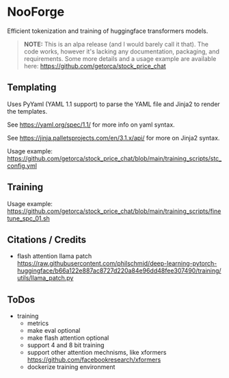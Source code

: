 # NooForge

Efficient tokenization and training of huggingface transformers models.

> **NOTE:** This is an alpa release (and I would barely call it that). The code works, however it's lacking any documentation, packaging, and requirements. Some more details and a usage example are available here: <https://github.com/getorca/stock_price_chat>

## Templating

Uses PyYaml (YAML 1.1 support) to parse the YAML file and Jinja2 to render the templates.

See <https://yaml.org/spec/1.1/> for more info on yaml syntax.

See <https://jinja.palletsprojects.com/en/3.1.x/api/> for more on Jinja2 syntax.

Usage example: <https://github.com/getorca/stock_price_chat/blob/main/training_scripts/stc_config.yml>

## Training

Usage example: <https://github.com/getorca/stock_price_chat/blob/main/training_scripts/finetune_spc_01.sh>

## Citations / Credits

- flash attention llama patch <https://raw.githubusercontent.com/philschmid/deep-learning-pytorch-huggingface/b66a122e887ac8727d220a84e96dd48fee307490/training/utils/llama_patch.py>

## ToDos

- training
  - metrics
  - make eval optional
  - make flash attention optional
  - support 4 and 8 bit training
  - support other attention mechnisms, like xformers <https://github.com/facebookresearch/xformers>
  - dockerize training environment